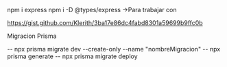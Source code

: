 npm i express
npm i -D @types/express ->Para trabajar con 


https://gist.github.com/Klerith/3ba17e86dc4fabd8301a59699b9ffc0b



Migracion Prisma

-- npx prisma migrate dev --create-only --name "nombreMigracion"
-- npx prisma generate
-- npx prisma migrate deploy